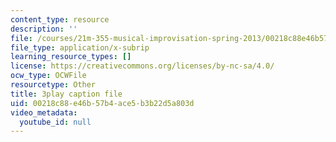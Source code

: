 ```yaml
---
content_type: resource
description: ''
file: /courses/21m-355-musical-improvisation-spring-2013/00218c88e46b57b4ace5b3b22d5a803d_Posv6O0845c.vtt
file_type: application/x-subrip
learning_resource_types: []
license: https://creativecommons.org/licenses/by-nc-sa/4.0/
ocw_type: OCWFile
resourcetype: Other
title: 3play caption file
uid: 00218c88-e46b-57b4-ace5-b3b22d5a803d
video_metadata:
  youtube_id: null
---
```

